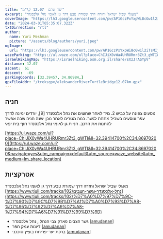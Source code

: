 ```yaml
---
title: "יער שהם  12.07 ק\"מ"
excerpt: "מעגלי שביל ישראל וחזרה דרך שמורת טבע דרך גן לאומי נחל אלכסנדר"
coverImage: "https://lh3.googleusercontent.com/pw/AP1GczPxYxpWi8cGw1l2iTsMIjKww_nqkjv9mfi9e-Q37SLYZaciXtWxrYI5_VI-00ujehBUQ8tNdFfnpfs_KVI_6lZcyENM3KhIS5o-VNXBTD18DQCawyNJ=w1300-h630"
date: "2024-03-01T05:35:07.322Z"
txtDirrection: "rtl"
author:
  name: Yuri Meshman
  picture: "/assets/blog/authors/yuri.jpeg"
ogImage:
  url: "https://lh3.googleusercontent.com/pw/AP1GczPxYxpWi8cGw1l2iTsMIjKww_nqkjv9mfi9e-Q37SLYZaciXtWxrYI5_VI-00ujehBUQ8tNdFfnpfs_KVI_6lZcyENM3KhIS5o-VNXBTD18DQCawyNJ"
wazeParking: "https://ul.waze.com/ul?place=ChIJiX0vWa4UHRURmr3Zt3_gWTI&ll=32.39414700%2C34.86970200&navigate=yes&utm_campaign=default&utm_source=waze_website&utm_medium=lm_share_location "
israelHikingMap: "https://israelhiking.osm.org.il/share/sXzJrASYpV"
distance: 12.07 
ascent:  61
descent:  -69
parkingCoords: [32.39457, 34.86984,]
gpxFileAddr: "/treksgpx/aleksanderRiverTurtleBridge12.07km.gpx"
---
```

## חניה
נוסעים צפונה על כביש 2. מיד לאחר שחוצים את נחל אלכסנדר [9], יורדים ימינה לדרך עפר ונוסעים בשביל מתחת לגשר. כמה מטרים לאחר מכן ישנה חניה שבה אפשר להחנות את הרכב.
חניית גן לאומי נחל אלכסנדר חוף בית ינאי

[https://ul.waze.com/ul?place=ChIJiX0vWa4UHRURmr3Zt3_gWTI&ll=32.39414700%2C34.86970200](https://ul.waze.com/ul?place=ChIJiX0vWa4UHRURmr3Zt3_gWTI&ll=32.39414700%2C34.86970200&navigate=yes&utm_campaign=default&utm_source=waze_website&utm_medium=lm_share_location)

## אטרקציות
מעגלי שביל ישראל וחזרה דרך שמורת טבע דרך גן לאומי נחל אלכסנדר
[https://www.tiuli.com/tracks/102/נחל-אלכסנדר-וגשר-הצבים](https://www.tiuli.com/tracks/102/%D7%A0%D7%97%D7%9C-%D7%90%D7%9C%D7%9B%D7%A1%D7%A0%D7%93%D7%A8-%D7%95%D7%92%D7%A9%D7%A8-%D7%94%D7%A6%D7%91%D7%99%D7%9D)

- גשר הצבים פארק צבי הנחל , נחל אלכסנדר  \[[amudanan](https://amudanan.co.il/#!wiki=P666027)\] 
- דיונות עמק חפר \[[amudanan](https://amudanan.co.il/#!wiki=P400875)\] 
- ברכת יער-פריחת בוציץ סוככני \[[amudanan](https://amudanan.co.il/#!wiki=P221779)\] 

